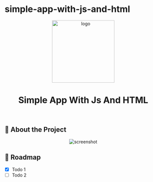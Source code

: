 # simple-app-with-js-and-html
<div align="center">

  <img src="assets/logo.png" alt="logo" width="200" height="auto" />
  <h1>Simple App With Js And HTML </h1>

</div>

<br />

<!-- About the Project -->
## :star2: About the Project

<div align="center"> 
  <img src="https://placehold.co/600x400?text=Your+Screenshot+here" alt="screenshot" />
</div>

<!-- Roadmap -->
## :compass: Roadmap

* [x] Todo 1
* [ ] Todo 2
